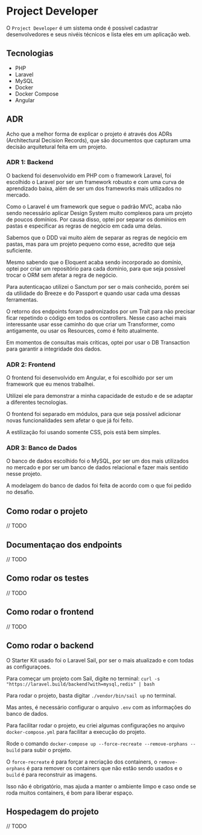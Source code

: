 # Project Developer

O `Project Developer` é um sistema onde é possivel cadastrar desenvolvedores e seus nivéis técnicos e lista eles em um aplicação web.

## Tecnologias

- PHP
- Laravel
- MySQL
- Docker
- Docker Compose
- Angular

## ADR

Acho que a melhor forma de explicar o projeto é através dos ADRs (Architectural Decision Records), que são documentos que capturam uma decisão arquitetural feita em um projeto.

### ADR 1: Backend

O backend foi desenvolvido em PHP com o framework Laravel, foi escolhido o Laravel por ser um framework robusto e com uma curva de aprendizado baixa, além de ser um dos frameworks mais utilizados no mercado.

Como o Laravel é um framework que segue o padrão MVC, acaba não sendo necessário aplicar Design System muito complexos para um projeto de poucos domínios. Por causa disso, optei por separar os domínios em pastas e especificar as regras de negócio em cada uma delas.

Sabemos que o DDD vai muito além de separar as regras de negócio em pastas, mas para um projeto pequeno como esse, acredito que seja suficiente.

Mesmo sabendo que o Eloquent acaba sendo incorporado ao domínio, optei por criar um repositório para cada domínio, para que seja possível trocar o ORM sem afetar a regra de negócio.

Para autenticaçao utilizei o Sanctum por ser o mais conhecido, porém sei da utilidade do Breeze e do Passport e quando usar cada uma dessas ferramentas.

O retorno dos endpoints foram padronizados por um Trait para não precisar ficar repetindo o código em todos os controllers. Nesse caso achei mais interessante usar esse caminho do que criar um Transformer, como antigamente, ou usar os Resources, como é feito atualmente.

Em momentos de consultas mais críticas, optei por usar o DB Transaction para garantir a integridade dos dados.


### ADR 2: Frontend

O frontend foi desenvolvido em Angular, e foi escolhido por ser um framework que eu menos trabalhei.

Utilizei ele para demonstrar a minha capacidade de estudo e de se adaptar a diferentes tecnologias.

O frontend foi separado em módulos, para que seja possível adicionar novas funcionalidades sem afetar o que já foi feito.

A estilização foi usando somente CSS, pois está bem simples.

### ADR 3: Banco de Dados

O banco de dados escolhido foi o MySQL, por ser um dos mais utilizados no mercado e por ser um banco de dados relacional e fazer mais sentido nesse projeto.

A modelagem do banco de dados foi feita de acordo com o que foi pedido no desafio.


## Como rodar o projeto

// TODO

## Documentaçao dos endpoints

// TODO

## Como rodar os testes

// TODO

## Como rodar o frontend

// TODO

## Como rodar o backend

O Starter Kit usado foi o Laravel Sail, por ser o mais atualizado e com todas as configuraçoes.

Para começar um projeto com Sail, digite no terminal: `curl -s "https://laravel.build/backend?with=mysql,redis" | bash`

Para rodar o projeto, basta digitar `./vendor/bin/sail up` no terminal.

Mas antes, é necessário configurar o arquivo `.env` com as informações do banco de dados.

Para facilitar rodar o projeto, eu criei algumas configurações no arquivo `docker-compose.yml` para facilitar a execução do projeto.

Rode o comando `docker-compose up --force-recreate --remove-orphans --build` para subir o projeto.

O `force-recreate` é para forçar a recriação dos containers, o `remove-orphans` é para remover os containers que não estão sendo usados e o `build` é para reconstruir as imagens.

Isso não é obrigatório, mas ajuda a manter o ambiente limpo e caso onde se roda muitos containers, é bom para liberar espaço.

## Hospedagem do projeto

// TODO